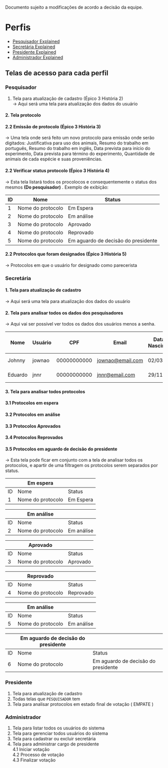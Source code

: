 
Documento sujeito a modificações de acordo a decisão da equipe.
# Perfis
- [Pesquisador Explained](#pesquisador)
- [Secretária Explained](#secretaria)
- [Presidente Explained](#presidente)
- [Administrador Explained](#adm)

## Telas de acesso para cada perfil

<a name="pesquisador"></a>
### Pesquisador
1. Tela para atualização de cadastro (Épico 3 História 2)  
-> Aqui será uma tela para atualização dos dados do usuário


#### 2. Tela protocolo  

#### 2.2 Emissão de protocolo  (Épico 3 História 3)  
-> Uma tela onde será feito um novo protocolo para emissão onde serão digitados: Justificativa para uso dos animais, Resumo do trabalho em português, Resumo do trabalho em inglês, Data prevista para início do experimento, Data prevista para término do experimento, Quantidade de animais de cada espécie e suas proveniências.  

#### 2.2 Verificar status protocolo (Épico 3 História 4)   
-> Esta tela listará todos os procolocos e consequentemente o status dos mesmos **(Do pesquisador)** . Exemplo de exibição:  

|ID|Nome|Status|
|--------|---------|-------|
|1| Nome do protocolo | Em Espera
|2| Nome do protocolo | Em análise
|3| Nome do protocolo | Aprovado
|4| Nome do protocolo | Reprovado
|5| Nome do protocolo | Em aguardo de decisão do presidente  

#### 2.2 Protocolos que foram designados (Épico 3 História 5)    
-> Protocolos em que o usuário for designado como parecerista

<a name="secretaria"></a>
### Secretária
#### 1. Tela para atualização de cadastro
-> Aqui será uma tela para atualização dos dados do usuário
#### 2. Tela para analisar todos os dados dos pesquisadores  
-> Aqui vai ser possível ver todos os dados dos usuários menos a senha.

|Nome|Usuário|CPF|Email|Data de Nascimento|Sexo|Campo de atuação|
|--------|---------|-------|--------|---------|-------|-------|
|Johnny| jownao | 00000000000 | jownao@email.com | 02/03/2001 | Masculino | Ciência física|
|Eduardo| jnnr | 00000000000 | jnnr@email.com | 29/11/2000 | Masculino | Ciência biológica |



#### 3. Tela para analisar todos protocolos  
#### 3.1 Protocolos em espera  
#### 3.2 Protocolos em análise  
#### 3.3 Protocolos Aprovados  
#### 3.4 Protocolos Reprovados  
#### 3.5 Protocolos em aguardo de decisão do presidente  

-> Esta tela pode ficar em conjunto com a tela de analisar todos os protocolos, e apartir de uma filtragem os protocolos serem separados por status.  


|| Em espera| |
|--------|---------|-------|
|ID|Nome|Status
|1| Nome do protocolo | Em Espera

|| Em análise| |
|--------|---------|-------|
|ID|Nome|Status
|2| Nome do protocolo | Em análise

|| Aprovado| |
|--------|---------|-------|
|ID|Nome|Status
|3| Nome do protocolo | Aprovado

|| Reprovado| |
|--------|---------|-------|
|ID|Nome|Status
|4| Nome do protocolo | Reprovado

|| Em análise| |
|--------|---------|-------|
|ID|Nome|Status
|5| Nome do protocolo | Em análise

|| Em aguardo de decisão do presidente| |
|--------|---------|-------|
|ID|Nome|Status
|6| Nome do protocolo | Em aguardo de decisão do presidente






<a name="presidente"></a>
### Presidente
1. Tela para atualização de cadastro
2. Todas telas que ``PESQUISADOR`` tem
3. Tela para analisar protocolos em estado final de votação ( EMPATE )

<a name="adm"></a>
### Administrador
1. Tela para listar todos os usuários do sistema
2. Tela para gerenciar todos usuários do sistema
3. Tela para cadastrar ou excluir secretária
4. Tela para administrar cargo de presidente  
4.1 Iniciar votação  
4.2 Processo de votação  
4.3 Finalizar votação  

